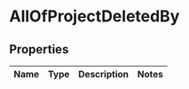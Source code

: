 # AllOfProjectDeletedBy

## Properties
Name | Type | Description | Notes
------------ | ------------- | ------------- | -------------
